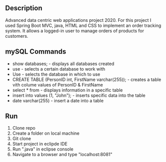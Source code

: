 ## Description
Advanced data centric web applications project 2020. For this project I used Spring Boot MVC, java, HTML and CSS to implement an order tracking system. It allows a logged-in user to manage orders of products for customers.

## mySQL Commands
* show databases; - displays all databases created
* use <DatabaseName> - selects a certain database to work with
* Use <DatabaseNameHere>- selects the database in which to use
* CREATE TABLE <TableNameHere> (PersonID int, FirstName varchar(255)); - creates a table vith colume values of PersonID & FirstName
* select * from <DatabaseNameHere> - displays information in a specific table
* insert into <TableName> values (1, "John"); - inserts specific data into the table
* date varchar(255) - insert a date into a table
  
## Run
1) Clone repo
2) Create a folder on local machine
3) Git clone <RepoLink>
4) Start project in eclipde IDE
5) Run ".java" in eclipse console
6) Navigate to a browser and type "localhost:8081"
 
  

